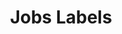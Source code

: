 ---
slug: jobs-labels
version: v1.316.0
title: Jobs Labels
tags: ['Runs', 'Scripts','Flow Editor']
image: ./runs_labels.png
description: Labels allow to add static or dynamic tags to jobs with property "wm_labels" followed by an array of strings.

features:
  [
    'Runs are tagged with labels.',
    'Labels can be filtered from Runs menu.',
    'Jobs support multiple labels.',
    'In Runs menu, click on a Label to filter by it.'
  ]
docs: /docs/core_concepts/monitor_past_and_future_runs#labels
---